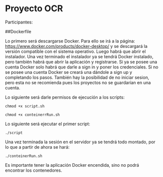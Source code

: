 # Proyecto OCR

Participantes: 

##Dockerfile 

Lo primero será descargarse Docker. Para ello se irá a la página: https://www.docker.com/products/docker-desktop/
y se descargará la versión compatible con el sistema operativo. Luego habrá que abrir el instalador. Una vez terminado el instalador ya se tendrá Docker instalado, pero también habrá que abrir la aplicación y registrarse. Si ya se posee una cuenta Docker solo habrá que darle a sign in y poner los credenciales. Si no se posee una cuenta Docker se creará una dándole a sign up y completando los pasos. También hay la posibilidad de no iniciar sesion, pero esta no se recomienda pues los proyectos no se guardarían en una cuenta.   

Lo siguiente será darle permisos de ejecución a los scripts:
```
chmod +x script.sh
```

```
chmod +x conteinerrRun.sh
```

Lo siguiente será ejecutar el primer script:
```
./script
```

Una vez terminada la sesión en el servidor ya se tendrá todo montado, por lo que a partir de ahora se hará:
```
./conteinerRun.sh
``` 

Es importante tener la aplicación Docker encendida, sino no podrá encontrar los contenedores.
